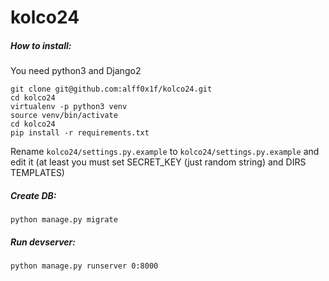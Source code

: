 # kolco24

##### How to install:
You need python3 and Django2

```
git clone git@github.com:alff0x1f/kolco24.git
cd kolco24
virtualenv -p python3 venv
source venv/bin/activate
cd kolco24
pip install -r requirements.txt 
```

Rename `kolco24/settings.py.example` to `kolco24/settings.py.example` and edit it (at least you must set SECRET_KEY (just random string) and DIRS TEMPLATES)

##### Create DB:
```
python manage.py migrate
```

##### Run devserver:

```
python manage.py runserver 0:8000
```

